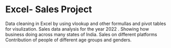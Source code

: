 # Excel- Sales Project
Data cleaning in Excel by using vlookup and other formullas and pivot tables for visulization. 
Sales data analysis for the year 2022 . 
Showing how business doing across many states of India.
Sales on different platforms
Contribution of people of different age groups and genders.
